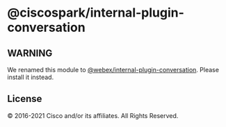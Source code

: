 # @ciscospark/internal-plugin-conversation

## WARNING

We renamed this module to
[@webex/internal-plugin-conversation](https://www.npmjs.com/package/@webex/internal-plugin-conversation).
Please install it instead.

## License

© 2016-2021 Cisco and/or its affiliates. All Rights Reserved.
